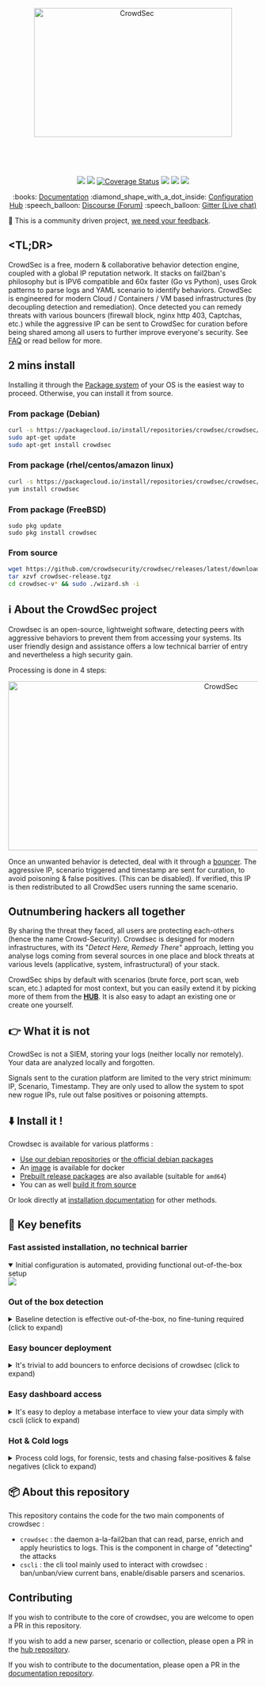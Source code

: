 
<p align="center">
<img src="https://raw.githubusercontent.com/crowdsecurity/crowdsec-docs/main/docs/assets/images/crowdsec_logo.png" alt="CrowdSec" title="CrowdSec" width="400" height="260"/>
</p>
</br>
</br>
</br>
<p align="center">
<img src="https://github.com/crowdsecurity/crowdsec/workflows/tests/badge.svg">
<img src="https://github.com/crowdsecurity/crowdsec/workflows/build/badge.svg">
<a href='https://coveralls.io/github/crowdsecurity/crowdsec?branch=master'><img src='https://coveralls.io/repos/github/crowdsecurity/crowdsec/badge.svg?branch=master' alt='Coverage Status' /></a>
<img src="https://goreportcard.com/badge/github.com/crowdsecurity/crowdsec">
<img src="https://img.shields.io/github/license/crowdsecurity/crowdsec">
<img src="https://github.com/crowdsecurity/crowdsec/workflows/Hub-CI/badge.svg">
</p>

<p align="center">
:books: <a href="https://doc.crowdsec.net">Documentation</a>
:diamond_shape_with_a_dot_inside: <a href="https://hub.crowdsec.net">Configuration Hub</a>
:speech_balloon: <a href="https://discourse.crowdsec.net">Discourse (Forum)</a>
:speech_balloon: <a href="https://gitter.im/crowdsec-project/community?utm_source=share-link&utm_medium=link&utm_campaign=share-link">Gitter (Live chat)</a>
</p>


:dancer: This is a community driven project, <a href="https://forms.gle/ZQBQcptG2wYGajRX8">we need your feedback</a>.

## <TL;DR>

CrowdSec is a free, modern & collaborative behavior detection engine, coupled with a global IP reputation network. It stacks on fail2ban's philosophy but is IPV6 compatible and 60x faster (Go vs Python), uses Grok patterns to parse logs and YAML scenario to identify behaviors. CrowdSec is engineered for modern Cloud / Containers / VM based infrastructures (by decoupling detection and remediation). Once detected you can remedy threats with various bouncers (firewall block, nginx http 403, Captchas, etc.) while the aggressive IP can be sent to CrowdSec for curation before being shared among all users to further improve everyone's security. See [FAQ](https://doc.crowdsec.net/faq/) or read bellow for more.

## 2 mins install

Installing it through the [Package system](https://doc.crowdsec.net/Crowdsec/v1/getting_started/installation/) of your OS is the easiest way to proceed. 
Otherwise, you can install it from source.

### From package (Debian)

```sh
curl -s https://packagecloud.io/install/repositories/crowdsec/crowdsec/script.deb.sh | sudo bash
sudo apt-get update
sudo apt-get install crowdsec
```

### From package (rhel/centos/amazon linux)

```sh
curl -s https://packagecloud.io/install/repositories/crowdsec/crowdsec/script.rpm.sh | sudo bash
yum install crowdsec
```

### From package (FreeBSD)

```
sudo pkg update
sudo pkg install crowdsec
```

### From source

```sh
wget https://github.com/crowdsecurity/crowdsec/releases/latest/download/crowdsec-release.tgz
tar xzvf crowdsec-release.tgz
cd crowdsec-v* && sudo ./wizard.sh -i
```

## :information_source: About the CrowdSec project

Crowdsec is an open-source, lightweight software, detecting peers with aggressive behaviors to prevent them from accessing your systems. Its user friendly design and assistance offers a low technical barrier of entry and nevertheless a high security gain.

Processing is done in 4 steps:

<p align="center">
 <img src="https://github.com/crowdsecurity/crowdsec-docs/blob/main/docs/assets/images/CS-simplified-treatment.png?raw=true" alt="CrowdSec" title="CrowdSec" width="844" height="341"/>
</p>

Once an unwanted behavior is detected, deal with it through a [bouncer](https://hub.crowdsec.net/browse/#bouncers). The aggressive IP, scenario triggered and timestamp are sent for curation, to avoid poisoning & false positives. (This can be disabled). If verified, this IP is then redistributed to all CrowdSec users running the same scenario.

## Outnumbering hackers all together

By sharing the threat they faced, all users are protecting each-others (hence the name Crowd-Security). Crowdsec is designed for modern infrastructures, with its "*Detect Here, Remedy There*" approach, letting you analyse logs coming from several sources in one place and block threats at various levels (applicative, system, infrastructural) of your stack.

CrowdSec ships by default with scenarios (brute force, port scan, web scan, etc.) adapted for most context, but you can easily extend it by picking more of them from the **[HUB](https://hub.crowdsec.net)**. It is also easy to adapt an existing one or create one yourself.

## :point_right: What it is not

CrowdSec is not a SIEM, storing your logs (neither locally nor remotely). Your data are analyzed locally and forgotten.

Signals sent to the curation platform are limited to the very strict minimum: IP, Scenario, Timestamp. They are only used to allow the system to spot new rogue IPs, rule out false positives or poisoning attempts.

## :arrow_down: Install it !

Crowdsec is available for various platforms :

 - [Use our debian repositories](https://doc.crowdsec.net/Crowdsec/v1/getting_started/installation/#install-using-crowdsec-repository) or [the official debian packages](https://doc.crowdsec.net/Crowdsec/v1/getting_started/installation/#install-using-debian-official-packages)
 - An [image](https://hub.docker.com/r/crowdsecurity/crowdsec) is available for docker
 - [Prebuilt release packages](https://github.com/crowdsecurity/crowdsec/releases) are also available (suitable for `amd64`)
 - You can as well [build it from source](https://doc.crowdsec.net/Crowdsec/v1/getting_started/installation/#install-from-source)

Or look directly at [installation documentation](https://doc.crowdsec.net/Crowdsec/v1/getting_started/installation/) for other methods.

## :tada: Key benefits

### Fast assisted installation, no technical barrier

<details open>
  <summary>Initial configuration is automated, providing functional out-of-the-box setup</summary>
  <img src="https://github.com/crowdsecurity/crowdsec-docs/blob/main/docs/assets/images/crowdsec_install.gif?raw=true">
</details>

### Out of the box detection

<details>
  <summary>Baseline detection is effective out-of-the-box, no fine-tuning required (click to expand)</summary>
  <img src="https://github.com/crowdsecurity/crowdsec-docs/blob/main/docs/assets/images/out-of-the-box-protection.gif?raw=true">
</details>

### Easy bouncer deployment

<details>
  <summary>It's trivial to add bouncers to enforce decisions of crowdsec (click to expand)</summary>
  <img src="https://github.com/crowdsecurity/crowdsec-docs/blob/main/docs/assets/images/blocker-installation.gif?raw=true">
</details>

### Easy dashboard access

<details>
  <summary>It's easy to deploy a metabase interface to view your data simply with cscli (click to expand)</summary>
  <img src="https://github.com/crowdsecurity/crowdsec-docs/blob/main/docs/assets/images/cscli-metabase.gif?raw=true">
</details>

### Hot & Cold logs

<details>
  <summary>Process cold logs, for forensic, tests and chasing false-positives & false negatives (click to expand)</summary>
  <img src="https://github.com/crowdsecurity/crowdsec-docs/blob/main/docs/assets/images/forensic-mode.gif?raw=true">
</details>


## 📦 About this repository

This repository contains the code for the two main components of crowdsec :
 - `crowdsec` : the daemon a-la-fail2ban that can read, parse, enrich and apply heuristics to logs. This is the component in charge of "detecting" the attacks
 - `cscli` : the cli tool mainly used to interact with crowdsec : ban/unban/view current bans, enable/disable parsers and scenarios.


## Contributing

If you wish to contribute to the core of crowdsec, you are welcome to open a PR in this repository.

If you wish to add a new parser, scenario or collection, please open a PR in the [hub repository](https://github.com/crowdsecurity/hub).

If you wish to contribute to the documentation, please open a PR in the [documentation repository](http://github.com/crowdsecurity/crowdsec-docs).
